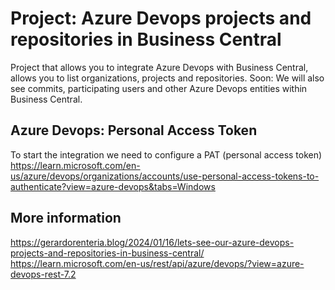 # Project: Azure Devops projects and repositories in Business Central
Project that allows you to integrate Azure Devops with Business Central, allows you to list organizations, projects and repositories.
Soon: We will also see commits, participating users and other Azure Devops entities within Business Central.

## Azure Devops: Personal Access Token
To start the integration we need to configure a PAT (personal access token) <br>
https://learn.microsoft.com/en-us/azure/devops/organizations/accounts/use-personal-access-tokens-to-authenticate?view=azure-devops&tabs=Windows

## More information
https://gerardorenteria.blog/2024/01/16/lets-see-our-azure-devops-projects-and-repositories-in-business-central/
https://learn.microsoft.com/en-us/rest/api/azure/devops/?view=azure-devops-rest-7.2
